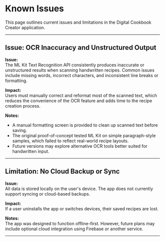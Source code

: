 # Known Issues

This page outlines current issues and limitations in the Digital Cookbook Creator application. 

---

## Issue: OCR Inaccuracy and Unstructured Output

**Issue:**  
The ML Kit Text Recognition API consistently produces inaccurate or unstructured results when scanning handwritten recipes. Common issues include missing words, incorrect characters, and inconsistent line breaks or formatting.

**Impact:**  
Users must manually correct and reformat most of the scanned text, which reduces the convenience of the OCR feature and adds time to the recipe creation process.

**Notes:**  
- A manual formatting screen is provided to clean up scanned text before saving.  
- The original proof-of-concept tested ML Kit on simple paragraph-style samples, which failed to reflect real-world recipe layouts.  
- Future versions may explore alternative OCR tools better suited for handwritten input.

---

## Limitation: No Cloud Backup or Sync

**Issue:**  
All data is stored locally on the user's device. The app does not currently support syncing or cloud-based backups.

**Impact:**  
If a user uninstalls the app or switches devices, their saved recipes are lost.

**Notes:**  
The app was designed to function offline-first. However, future plans may include optional cloud integration using Firebase or another service.

---
